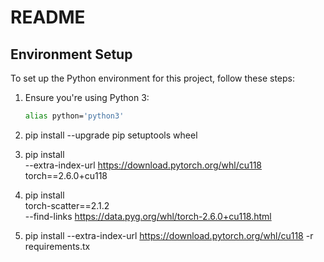 # README

## Environment Setup

To set up the Python environment for this project, follow these steps:

1. Ensure you're using Python 3:
   ```bash
   alias python='python3'

2. pip install --upgrade pip setuptools wheel

3. pip install \
  --extra-index-url https://download.pytorch.org/whl/cu118 \
  torch==2.6.0+cu118

4. pip install \
  torch-scatter==2.1.2 \
  --find-links https://data.pyg.org/whl/torch-2.6.0+cu118.html

5. pip install --extra-index-url https://download.pytorch.org/whl/cu118 -r requirements.tx


